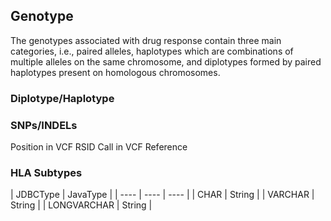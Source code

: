 ## Genotype

The genotypes associated with drug response contain three main categories, i.e., paired alleles, haplotypes which are combinations of multiple alleles on the same chromosome, and diplotypes formed by paired haplotypes present on homologous chromosomes.

### Diplotype/Haplotype


### SNPs/INDELs
Position in VCF	RSID	Call in VCF	Reference

### HLA Subtypes

| JDBCType  |  JavaType  |
|  ----  |  ----  | ----  |
| CHAR  |   String  |
| VARCHAR  |   String  |
| LONGVARCHAR  |  String  |
